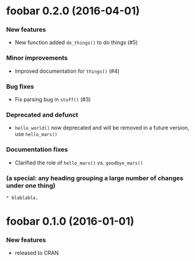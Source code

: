 foobar 0.2.0 (2016-04-01)
=========================

### New features

  * New function added `do_things()` to do things (#5)

### Minor improvements

  * Improved documentation for `things()` (#4)

### Bug fixes

  * Fix parsing bug in `stuff()` (#3)

### Deprecated and defunct

  * `hello_world()` now deprecated and will be removed in a
     future version, use `hello_mars()`

### Documentation fixes

  * Clarified the role of `hello_mars()` vs. `goodbye_mars()`


### (a special: any heading grouping a large number of changes under one thing)

    * blablabla.

foobar 0.1.0 (2016-01-01)
=========================

### New features

  * released to CRAN
